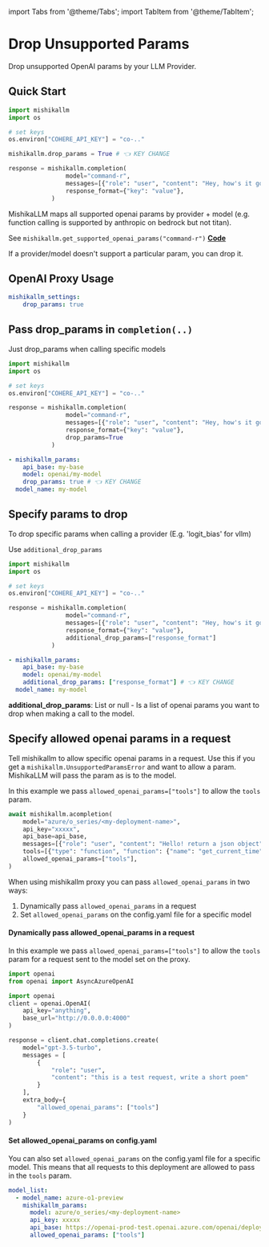 import Tabs from '@theme/Tabs';
import TabItem from '@theme/TabItem';

# Drop Unsupported Params 

Drop unsupported OpenAI params by your LLM Provider.

## Quick Start 

```python 
import mishikallm 
import os 

# set keys 
os.environ["COHERE_API_KEY"] = "co-.."

mishikallm.drop_params = True # 👈 KEY CHANGE

response = mishikallm.completion(
                model="command-r",
                messages=[{"role": "user", "content": "Hey, how's it going?"}],
                response_format={"key": "value"},
            )
```


MishikaLLM maps all supported openai params by provider + model (e.g. function calling is supported by anthropic on bedrock but not titan). 

See `mishikallm.get_supported_openai_params("command-r")` [**Code**](https://github.com/BerriAI/mishikallm/blob/main/mishikallm/utils.py#L3584)

If a provider/model doesn't support a particular param, you can drop it. 

## OpenAI Proxy Usage

```yaml
mishikallm_settings:
    drop_params: true
```

## Pass drop_params in `completion(..)`

Just drop_params when calling specific models 

<Tabs>
<TabItem value="sdk" label="SDK">

```python 
import mishikallm 
import os 

# set keys 
os.environ["COHERE_API_KEY"] = "co-.."

response = mishikallm.completion(
                model="command-r",
                messages=[{"role": "user", "content": "Hey, how's it going?"}],
                response_format={"key": "value"},
                drop_params=True
            )
```
</TabItem>
<TabItem value="proxy" label="PROXY">

```yaml
- mishikallm_params:
    api_base: my-base
    model: openai/my-model
    drop_params: true # 👈 KEY CHANGE
  model_name: my-model
```
</TabItem>
</Tabs>

## Specify params to drop 

To drop specific params when calling a provider (E.g. 'logit_bias' for vllm)

Use `additional_drop_params`

<Tabs>
<TabItem value="sdk" label="SDK">

```python
import mishikallm 
import os 

# set keys 
os.environ["COHERE_API_KEY"] = "co-.."

response = mishikallm.completion(
                model="command-r",
                messages=[{"role": "user", "content": "Hey, how's it going?"}],
                response_format={"key": "value"},
                additional_drop_params=["response_format"]
            )
```
</TabItem>
<TabItem value="proxy" label="PROXY">

```yaml
- mishikallm_params:
    api_base: my-base
    model: openai/my-model
    additional_drop_params: ["response_format"] # 👈 KEY CHANGE
  model_name: my-model
```
</TabItem>
</Tabs>

**additional_drop_params**: List or null - Is a list of openai params you want to drop when making a call to the model.

## Specify allowed openai params in a request

Tell mishikallm to allow specific openai params in a request. Use this if you get a `mishikallm.UnsupportedParamsError` and want to allow a param. MishikaLLM will pass the param as is to the model.



<Tabs>
<TabItem value="sdk" label="MishikaLLM Python SDK">

In this example we pass `allowed_openai_params=["tools"]` to allow the `tools` param.

```python showLineNumbers title="Pass allowed_openai_params to MishikaLLM Python SDK"
await mishikallm.acompletion(
    model="azure/o_series/<my-deployment-name>",
    api_key="xxxxx",
    api_base=api_base,
    messages=[{"role": "user", "content": "Hello! return a json object"}],
    tools=[{"type": "function", "function": {"name": "get_current_time", "description": "Get the current time in a given location.", "parameters": {"type": "object", "properties": {"location": {"type": "string", "description": "The city name, e.g. San Francisco"}}, "required": ["location"]}}}]
    allowed_openai_params=["tools"],
)
```
</TabItem>
<TabItem value="proxy" label="MishikaLLM Proxy">

When using mishikallm proxy you can pass `allowed_openai_params` in two ways:

1. Dynamically pass `allowed_openai_params` in a request
2. Set `allowed_openai_params` on the config.yaml file for a specific model

#### Dynamically pass allowed_openai_params in a request
In this example we pass `allowed_openai_params=["tools"]` to allow the `tools` param for a request sent to the model set on the proxy.

```python showLineNumbers title="Dynamically pass allowed_openai_params in a request"
import openai
from openai import AsyncAzureOpenAI

import openai
client = openai.OpenAI(
    api_key="anything",
    base_url="http://0.0.0.0:4000"
)

response = client.chat.completions.create(
    model="gpt-3.5-turbo",
    messages = [
        {
            "role": "user",
            "content": "this is a test request, write a short poem"
        }
    ],
    extra_body={ 
        "allowed_openai_params": ["tools"]
    }
)
```

#### Set allowed_openai_params on config.yaml

You can also set `allowed_openai_params` on the config.yaml file for a specific model. This means that all requests to this deployment are allowed to pass in the `tools` param.

```yaml showLineNumbers title="Set allowed_openai_params on config.yaml"
model_list:
  - model_name: azure-o1-preview
    mishikallm_params:
      model: azure/o_series/<my-deployment-name>
      api_key: xxxxx
      api_base: https://openai-prod-test.openai.azure.com/openai/deployments/o1/chat/completions?api-version=2025-01-01-preview
      allowed_openai_params: ["tools"]
```
</TabItem>
</Tabs>